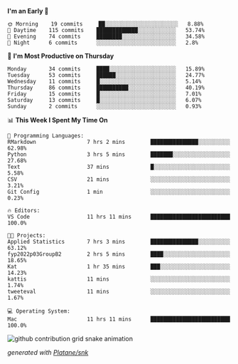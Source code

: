<!--START_SECTION:waka-->
**I'm an Early 🐤** 

```text
🌞 Morning    19 commits     ██░░░░░░░░░░░░░░░░░░░░░░░   8.88% 
🌆 Daytime    115 commits    █████████████░░░░░░░░░░░░   53.74% 
🌃 Evening    74 commits     ████████░░░░░░░░░░░░░░░░░   34.58% 
🌙 Night      6 commits      ░░░░░░░░░░░░░░░░░░░░░░░░░   2.8%

```
📅 **I'm Most Productive on Thursday** 

```text
Monday       34 commits     ████░░░░░░░░░░░░░░░░░░░░░   15.89% 
Tuesday      53 commits     ██████░░░░░░░░░░░░░░░░░░░   24.77% 
Wednesday    11 commits     █░░░░░░░░░░░░░░░░░░░░░░░░   5.14% 
Thursday     86 commits     ██████████░░░░░░░░░░░░░░░   40.19% 
Friday       15 commits     █░░░░░░░░░░░░░░░░░░░░░░░░   7.01% 
Saturday     13 commits     █░░░░░░░░░░░░░░░░░░░░░░░░   6.07% 
Sunday       2 commits      ░░░░░░░░░░░░░░░░░░░░░░░░░   0.93%

```


📊 **This Week I Spent My Time On** 

```text
💬 Programming Languages: 
RMarkdown                7 hrs 2 mins        ███████████████░░░░░░░░░░   62.98% 
Python                   3 hrs 5 mins        ███████░░░░░░░░░░░░░░░░░░   27.68% 
Text                     37 mins             █░░░░░░░░░░░░░░░░░░░░░░░░   5.58% 
CSV                      21 mins             ░░░░░░░░░░░░░░░░░░░░░░░░░   3.21% 
Git Config               1 min               ░░░░░░░░░░░░░░░░░░░░░░░░░   0.23%

🔥 Editors: 
VS Code                  11 hrs 11 mins      █████████████████████████   100.0%

🐱‍💻 Projects: 
Applied Statistics       7 hrs 3 mins        ███████████████░░░░░░░░░░   63.12% 
fyp2022p03GroupB2        2 hrs 5 mins        ████░░░░░░░░░░░░░░░░░░░░░   18.65% 
Kat                      1 hr 35 mins        ███░░░░░░░░░░░░░░░░░░░░░░   14.23% 
kattis                   11 mins             ░░░░░░░░░░░░░░░░░░░░░░░░░   1.74% 
tweeteval                11 mins             ░░░░░░░░░░░░░░░░░░░░░░░░░   1.67%

💻 Operating System: 
Mac                      11 hrs 11 mins      █████████████████████████   100.0%

```


<!--END_SECTION:waka-->


<!--Snake Game-->
![github contribution grid snake animation](https://raw.githubusercontent.com/viggo-gascou/viggo-gascou/output/github-contribution-grid-snake.svg)

_generated with [Platane/snk](https://github.com/Platane/snk)_
<!--Snake Game-->

